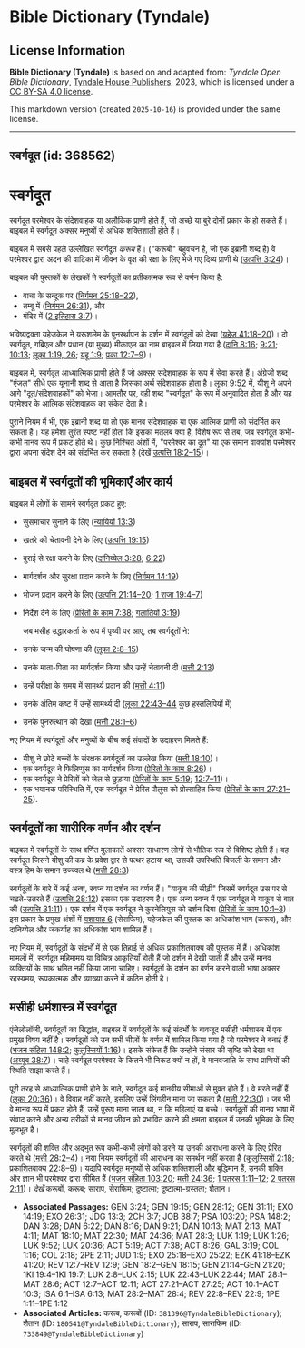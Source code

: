 # Bible Dictionary (Tyndale)

## License Information

**Bible Dictionary (Tyndale)** is based on and adapted from: _Tyndale Open Bible Dictionary_, [Tyndale House Publishers](https://tyndaleopenresources.com/), 2023, which is licensed under a [CC BY-SA 4.0 license](https://creativecommons.org/licenses/by-sa/4.0/legalcode.en).

This markdown version (created `2025-10-16`) is provided under the same license.



--------------------------------

## स्वर्गदूत (id: 368562)

स्वर्गदूत
=========

स्वर्गदूत परमेश्वर के संदेशवाहक या अलौकिक प्राणी होते हैं, जो अच्छे या बुरे दोनों प्रकार के हो सकते हैं। बाइबल में स्वर्गदूत अक्सर मनुष्यों से अधिक शक्तिशाली होते हैं।

बाइबल में सबसे पहले उल्लेखित स्वर्गदूत *करूब* हैं। ("करूबों" बहुवचन है, जो एक इब्रानी शब्द है) वे परमेश्‍वर द्वारा अदन की वाटिका में जीवन के वृक्ष की रक्षा के लिए भेजे गए दिव्य प्राणी थे ([उत्पत्ति 3:24](https://ref.ly/Gen3:24))।

बाइबल की पुस्तकों के लेखकों ने स्वर्गदूतों का प्रतीकात्मक रूप से वर्णन किया है:

* वाचा के सन्दूक पर ([निर्गमन 25:18–22](https://ref.ly/Exod25:18-Exod25:22)),
* तम्बू में ([निर्गमन 26:31](https://ref.ly/Exod26:31)), और
* मंदिर में ([2 इतिहास 3:7](https://ref.ly/2Chr3:7))।

भविष्यद्वक्ता यहेजकेल ने यरूशलेम के पुनर्स्थापन के दर्शन में स्वर्गदूतों को देखा ([यहेज 41:18–20](https://ref.ly/Ezek41:18-Ezek41:20))। दो स्वर्गदूत, गब्रिएल और प्रधान (या मुख्य) मीकाएल का नाम बाइबल में लिया गया है ([दानि 8:16](https://ref.ly/Dan8:16); [9:21](https://ref.ly/Dan9:21); [10:13](https://ref.ly/Dan10:13); [लूका 1:19, 26](https://ref.ly/Luke1:19,Luke1:26); [यहू 1:9](https://ref.ly/Jude1:9); [प्रका 12:7–9](https://ref.ly/Rev12:7-Rev12:9))।

बाइबल में, स्वर्गदूत आध्यात्मिक प्राणी होते हैं जो अक्सर संदेशवाहक के रूप में सेवा करते हैं। अंग्रेजी शब्द "एंजल" सीधे एक यूनानी शब्द से आता है जिसका अर्थ संदेशवाहक होता है। [लूका 9:52](https://ref.ly/Luke9:52) में, यीशु ने अपने आगे "दूत/संदेशवाहकों" को भेजा। आमतौर पर, वही शब्द "स्वर्गदूत" के रूप में अनुवादित होता है और यह परमेश्वर के आत्मिक संदेशवाहक का संकेत देता है।

पुराने नियम में भी, एक इब्रानी शब्द या तो एक मानव संदेशवाहक या एक आत्मिक प्राणी को संदर्भित कर सकता है। यह हमेशा तुरंत स्पष्ट नहीं होता कि इसका मतलब क्या है, विशेष रूप से तब, जब स्वर्गदूत कभी\-कभी मानव रूप में प्रकट होते थे। कुछ निश्चित अंशों में, "परमेश्वर का दूत" या एक समान वाक्यांश परमेश्वर द्वारा अपना संदेश देने को संदर्भित कर सकता है (देखें [उत्पत्ति 18:2–15](https://ref.ly/Gen18:2-Gen18:15))।

बाइबल में स्वर्गदूतों की भूमिकाएँ और कार्य
------------------------------------------

बाइबल में लोगों के सामने स्वर्गदूत प्रकट हुए:

* सुसमाचार सुनाने के लिए ([न्यायियों 13:3](https://ref.ly/Judg13:3))
* खतरे की चेतावनी देने के लिए ([उत्पत्ति 19:15](https://ref.ly/Gen19:15))
* बुराई से रक्षा करने के लिए ([दानिय्येल 3:28](https://ref.ly/Dan3:28); [6:22](https://ref.ly/Dan6:22))
* मार्गदर्शन और सुरक्षा प्रदान करने के लिए ([निर्गमन 14:19](https://ref.ly/Exod14:19))
* भोजन प्रदान करने के लिए ([उत्पत्ति 21:14–20](https://ref.ly/Gen21:14-Gen21:20); [1 राजा 19:4–7](https://ref.ly/1Kgs19:4-1Kgs19:7))
* निर्देश देने के लिए ([प्रेरितों के काम 7:38](https://ref.ly/Acts7:38); [गलातियों 3:19](https://ref.ly/Gal3:19))

    जब मसीह उद्धारकर्ता के रूप में पृथ्वी पर आए, तब स्वर्गदूतों ने:

* उनके जन्म की घोषणा की ([लूका 2:8–15](https://ref.ly/Luke2:8-Luke2:15))
* उनके माता\-पिता का मार्गदर्शन किया और उन्हें चेतावनी दी ([मत्ती 2:13](https://ref.ly/Matt2:13))
* उन्हें परीक्षा के समय में सामर्थ्य प्रदान की ([मत्ती 4:11](https://ref.ly/Matt4:11))
* उनके अंतिम कष्ट में उन्हें सामर्थ्य दी ([लूका 22:43–44](https://ref.ly/Luke22:43-Luke22:44) कुछ हस्तलिपियों में)
* उनके पुनरुत्थान को देखा ([मत्ती 28:1–6](https://ref.ly/Matt28:1-Matt28:6))

नए नियम में स्वर्गदूतों और मनुष्यों के बीच कई संवादों के उदाहरण मिलते हैं:

* यीशु ने छोटे बच्चों के संरक्षक स्वर्गदूतों का उल्लेख किया ([मत्ती 18:10](https://ref.ly/Matt18:10))।
* एक स्वर्गदूत ने फिलिप्पुस का मार्गदर्शन किया ([प्रेरितों के काम 8:26](https://ref.ly/Acts8:26))।
* एक स्वर्गदूत ने प्रेरितों को जेल से छुड़ाया ([प्रेरितों के काम 5:19](https://ref.ly/Acts5:19); [12:7–11](https://ref.ly/Acts12:7-Acts12:11))।
* एक भयानक परिस्थिति में, एक स्वर्गदूत ने प्रेरित पौलुस को प्रोत्साहित किया ([प्रेरितों के काम 27:21–25](https://ref.ly/Acts27:21-Acts27:25)).

स्वर्गदूतों का शारीरिक वर्णन और दर्शन
-------------------------------------

बाइबल में स्वर्गदूतों के साथ वर्णित मुलाकातें अक्सर साधारण लोगों से भौतिक रूप से विशिष्ट होती हैं। वह स्वर्गदूत जिसने यीशु की कब्र के प्रवेश द्वार से पत्थर हटाया था, उसकी उपस्थिति बिजली के समान और वस्त्र हिम के समान उज्‍ज्वल थे ([मत्ती 28:3](https://ref.ly/Matt28:3))।

स्वर्गदूतों के बारे में कई अन्श, स्वप्न या दर्शन का वर्णन हैं। "याकूब की सीढ़ी" जिसमें स्वर्गदूत उस पर से चढ़ते\-उतरते हैं ([उत्पत्ति 28:12](https://ref.ly/Gen28:12)) इसका एक उदाहरण है। एक अन्य स्वप्न में एक स्वर्गदूत ने याकूब से बात की ([उत्पत्ति 31:11](https://ref.ly/Gen31:11))। एक दर्शन में एक स्वर्गदूत ने कुरनेलियुस को दर्शन दिया ([प्रेरितों के काम 10:1–3](https://ref.ly/Acts10:1-Acts10:3))। इस प्रकार के प्रमुख अंशों में [यशायाह 6](https://ref.ly/Isa6:1-Isa6:13) (सेराफिम), यहेजकेल की पुस्तक का अधिकांश भाग (करूब), और दानिय्येल और जकर्याह का अधिकांश भाग शामिल हैं।

नए नियम में, स्वर्गदूतों के संदर्भों में से एक तिहाई से अधिक प्रकाशितवाक्य की पुस्तक में हैं। अधिकांश मामलों में, स्वर्गदूत महिमामय या विचित्र आकृतियाँ होती हैं जो दर्शन में देखी जाती हैं और उन्हें मानव व्यक्तियों के साथ भ्रमित नहीं किया जाना चाहिए। स्वर्गदूतों के दर्शन का वर्णन करने वाली भाषा अक्सर रहस्यमय, रूपकात्मक और व्याख्या करने में कठिन होती है।

मसीही धर्मशास्त्र में स्वर्गदूत
-------------------------------

एंजेलोलॉजी, स्वर्गदूतों का सिद्धांत, बाइबल में स्वर्गदूतों के कई संदर्भों के बावजूद मसीही धर्मशास्त्र में एक प्रमुख विषय नहीं है। स्वर्गदूतों को उन सभी चीज़ों के वर्णन में शामिल किया गया है जो परमेश्वर ने बनाई हैं ([भजन संहिता 148:2](https://ref.ly/Ps148:2); [कुलुस्सियों 1:16](https://ref.ly/Col1:16))। इसके संकेत हैं कि उन्होंने संसार की सृष्टि को देखा था ([अय्यूब 38:7](https://ref.ly/Job38:7))। चाहे स्वर्गदूत परमेश्वर के कितने भी निकट क्यों न हों, वे मानवजाति के साथ प्राणियों की स्थिति साझा करते हैं।

पूरी तरह से आध्यात्मिक प्राणी होने के नाते, स्वर्गदूत कई मानवीय सीमाओं से मुक्त होते हैं। वे मरते नहीं हैं ([लूका 20:36](https://ref.ly/Luke20:36))। वे विवाह नहीं करते, इसलिए उन्हें लिंगहीन माना जा सकता है ([मत्ती 22:30](https://ref.ly/Matt22:30))। जब भी वे मानव रूप में प्रकट होते हैं, उन्हें पुरूष माना जाता था, न कि महिलाएं या बच्चे। स्वर्गदूतों की मानव भाषा में संवाद करने और अन्य तरीकों से मानव जीवन को प्रभावित करने की क्षमता बाइबल में उनकी भूमिका के लिए मूलभूत है।

स्वर्गदूतों की शक्ति और अद्भुत रूप कभी\-कभी लोगों को डरने या उनकी आराधना करने के लिए प्रेरित करते थे ([मत्ती 28:2–4](https://ref.ly/Matt28:2-Matt28:4))। नया नियम स्वर्गदूतों की आराधना का समर्थन नहीं करता है ([कुलुस्सियों 2:18](https://ref.ly/Col2:18); [प्रकाशितवाक्य 22:8–9](https://ref.ly/Rev22:8-Rev22:9))। यद्यपि स्वर्गदूत मनुष्यों से अधिक शक्तिशाली और बुद्धिमान हैं, उनकी शक्ति और ज्ञान भी परमेश्वर द्वारा सीमित हैं ([भजन संहिता 103:20](https://ref.ly/Ps103:20); [मत्ती 24:36](https://ref.ly/Matt24:36); [1 पतरस 1:11–12](https://ref.ly/1Pet1:11-1Pet1:12); [2 पतरस 2:11](https://ref.ly/2Pet2:11))। 
*देखें* करूबों, करूब; साराप, सेराफिम; दुष्टात्मा; दुष्टात्मा\-ग्रस्तता; शैतान।

* **Associated Passages:** GEN 3:24; GEN 19:15; GEN 28:12; GEN 31:11; EXO 14:19; EXO 26:31; JDG 13:3; 2CH 3:7; JOB 38:7; PSA 103:20; PSA 148:2; DAN 3:28; DAN 6:22; DAN 8:16; DAN 9:21; DAN 10:13; MAT 2:13; MAT 4:11; MAT 18:10; MAT 22:30; MAT 24:36; MAT 28:3; LUK 1:19; LUK 1:26; LUK 9:52; LUK 20:36; ACT 5:19; ACT 7:38; ACT 8:26; GAL 3:19; COL 1:16; COL 2:18; 2PE 2:11; JUD 1:9; EXO 25:18–EXO 25:22; EZK 41:18–EZK 41:20; REV 12:7–REV 12:9; GEN 18:2–GEN 18:15; GEN 21:14–GEN 21:20; 1KI 19:4–1KI 19:7; LUK 2:8–LUK 2:15; LUK 22:43–LUK 22:44; MAT 28:1–MAT 28:6; ACT 12:7–ACT 12:11; ACT 27:21–ACT 27:25; ACT 10:1–ACT 10:3; ISA 6:1–ISA 6:13; MAT 28:2–MAT 28:4; REV 22:8–REV 22:9; 1PE 1:11–1PE 1:12
* **Associated Articles:** करूब, करूबों (ID: `381396@TyndaleBibleDictionary`); शैतान (ID: `180541@TyndaleBibleDictionary`); साराप, साराफिम (ID: `733849@TyndaleBibleDictionary`)

